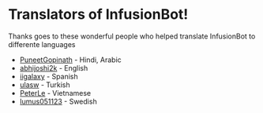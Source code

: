 # Translators of InfusionBot!

Thanks goes to these wonderful people who helped translate InfusionBot to differente languages

- [PuneetGopinath](https://crowdin.com/profile/PuneetGopinath) - Hindi, Arabic
- [abhijoshi2k](https://crowdin.com/profile/abhijoshi2k) - English
- [iigalaxy](https://crowdin.com/profile/iigalaxy) - Spanish
- [ulasw](https://crowdin.com/profile/ulasw) - Turkish
- [PeterLe](https://crowdin.com/profile/PeterLe) - Vietnamese
- [lumus051123](https://crowdin.com/profile/lumus051123) - Swedish
